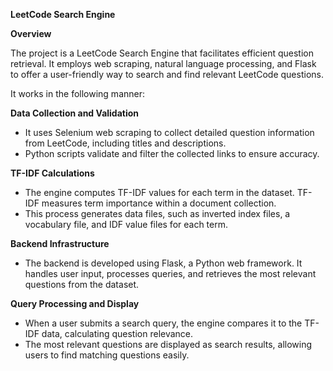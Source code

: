 **LeetCode Search Engine**

**Overview**

The project is a LeetCode Search Engine that facilitates efficient question retrieval. It employs web scraping, natural language processing, and Flask to offer a user-friendly way to search and find relevant LeetCode questions.

It works in the following manner:

**Data Collection and Validation**
- It uses Selenium web scraping to collect detailed question information from LeetCode, including titles and descriptions.
- Python scripts validate and filter the collected links to ensure accuracy.

**TF-IDF Calculations**
- The engine computes TF-IDF values for each term in the dataset. TF-IDF measures term importance within a document collection.
- This process generates data files, such as inverted index files, a vocabulary file, and IDF value files for each term.

**Backend Infrastructure**
- The backend is developed using Flask, a Python web framework. It handles user input, processes queries, and retrieves the most relevant questions from the dataset.

**Query Processing and Display**
- When a user submits a search query, the engine compares it to the TF-IDF data, calculating question relevance.
- The most relevant questions are displayed as search results, allowing users to find matching questions easily.

 
